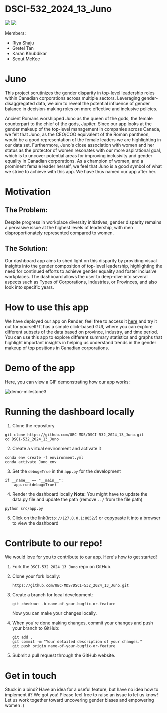 # DSCI-532_2024_13_Juno
[![](https://img.shields.io/badge/language-Python-blue.svg)](https://www.python.org/downloads/release/python-360/)
[![](https://img.shields.io/badge/License-MIT-green.svg)](https://opensource.org/licenses/MIT)

Members:
- Riya Shaju
- Gretel Tan
- Karan Khubdikar
- Scout McKee

# Juno

This project scrutinizes the gender disparity in top-level leadership roles within Canadian corporations across multiple sectors. Leveraging gender-disaggregated data, we aim to reveal the potential influence of gender balance in decision-making roles on more effective and inclusive policies.

Ancient Romans worshipped Juno as the queen of the gods, the female counterpart to the chief of the gods, Jupiter. Since our app looks at the gender makeup of the top-level management in companies across Canada, we felt that Juno, as the CEO/COO equivalent of the Roman pantheon, would be a good representation of the female leaders we are highlighting in our data set. Furthermore, Juno's close association with women and her status as the protector of women resonates with our more aspirational goal, which is to uncover potential areas for improving inclusivity and gender equality in Canadian corporations. As a champion of women, and a prominent female leader herself, we feel that Juno is a good symbol of what we strive to achieve with this app. We have thus named our app after her.

# Motivation

## The Problem: 
Despite progress in workplace diversity initiatives, gender disparity remains a pervasive issue at the highest levels of leadership, with men disproportionately represented compared to women. 

## The Solution:
Our dashboard app aims to shed light on this disparity by providing visual insights into the gender composition of top-level leadership, highlighting the need for continued efforts to achieve gender equality and foster inclusive workplaces. The dashboard allows the user to deep-dive into several aspects such as Types of Corporations, Industries, or Provinces, and also look into specific years.

# How to use this app

We have deployed our app on Render, feel free to access it [here](https://dsci-532-2024-13-juno-aa9o.onrender.com/) and try it out for yourself! It has a simple click-based GUI, where you can explore different subsets of the data based on province, industry, and time period. You can use this app to explore different summary statistics and graphs that highlight important insights in helping us understand trends in the gender makeup of top positions in Canadian corporations.

# Demo of the app

Here, you can view a GIF demonstrating how our app works:

![demo-milestone3](https://github.com/UBC-MDS/DSCI-532_2024_13_Juno/assets/85408127/a9314589-e757-4863-b308-e224125ecf55)

# Running the dashboard locally
1. Clone the repository
```
git clone https://github.com/UBC-MDS/DSCI-532_2024_13_Juno.git
cd DSCI-532_2024_13_Juno
```
2. Create a virtual environment and activate it
```
conda env create -f environment.yml
conda activate Juno_env
```
3. Set the `debug=True` in the `app.py` for the development
```
if __name__ == "__main__":
    app.run(debug=True)
```
4. Render the dashboard locally
**Note:** You might have to update the data.py file and update the path (remove `../` from the file path)
```
python src/app.py
```
5. Click on the link(`http://127.0.0.1:8052/`) or copypaste it into a browser to view the dashboard


# Contribute to our repo!

We would love for you to contribute to our app. Here's how to get started!

1.  Fork the `DSCI-532_2024_13_Juno` repo on GitHub.

2.  Clone your fork locally:

    ```         
    https://github.com/UBC-MDS/DSCI-532_2024_13_Juno.git
    ```

3.  Create a branch for local development:

    ```         
    git checkout -b name-of-your-bugfix-or-feature
    ```

    Now you can make your changes locally.

4.  When you're done making changes, commit your changes and push your branch to GitHub:

    ```         
    git add .
    git commit -m "Your detailed description of your changes."
    git push origin name-of-your-bugfix-or-feature
    ```

5.  Submit a pull request through the GitHub website.

# Get in touch

Stuck in a bind? Have an idea for a useful feature, but have no idea how to implement it? We got you! Please feel free to raise an issue to let us know! Let us work together toward uncovering gender biases and empowering women :)
